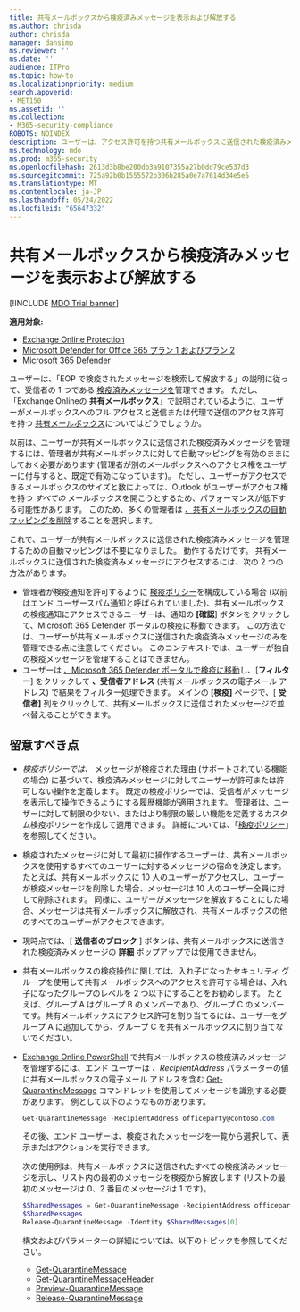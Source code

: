 ```yaml
---
title: 共有メールボックスから検疫済みメッセージを表示および解放する
ms.author: chrisda
author: chrisda
manager: dansimp
ms.reviewer: ''
ms.date: ''
audience: ITPro
ms.topic: how-to
ms.localizationpriority: medium
search.appverid:
- MET150
ms.assetid: ''
ms.collection:
- M365-security-compliance
ROBOTS: NOINDEX
description: ユーザーは、アクセス許可を持つ共有メールボックスに送信された検疫済みメッセージを表示して操作する方法について説明します。
ms.technology: mdo
ms.prod: m365-security
ms.openlocfilehash: 2613d3b8be200db3a9107355a27b0dd79ce537d3
ms.sourcegitcommit: 725a92b0b1555572b306b285a0e7a7614d34e5e5
ms.translationtype: MT
ms.contentlocale: ja-JP
ms.lasthandoff: 05/24/2022
ms.locfileid: "65647332"
---
```

# <a name="view-and-release-quarantined-messages-from-shared-mailboxes"></a>共有メールボックスから検疫済みメッセージを表示および解放する

[!INCLUDE [MDO Trial banner](../includes/mdo-trial-banner.md)]

**適用対象:**
- [Exchange Online Protection](exchange-online-protection-overview.md)
- [Microsoft Defender for Office 365 プラン 1 およびプラン 2](defender-for-office-365.md)
- [Microsoft 365 Defender](../defender/microsoft-365-defender.md)

ユーザーは、「EOP で検疫されたメッセージを検索して解放する」の説明に従って、受信者の 1 つである [検疫済みメッセージを](find-and-release-quarantined-messages-as-a-user.md)管理できます。 ただし、「Exchange Onlineの **共有メールボックス**」で説明されているように、ユーザーがメールボックスへのフル アクセスと送信または代理で送信のアクセス許可を持つ [共有メールボックス](/exchange/collaboration-exo/shared-mailboxes)についてはどうでしょうか。

以前は、ユーザーが共有メールボックスに送信された検疫済みメッセージを管理するには、管理者が共有メールボックスに対して自動マッピングを有効のままにしておく必要があります (管理者が別のメールボックスへのアクセス権をユーザーに付与すると、既定で有効になっています)。 ただし、ユーザーがアクセスできるメールボックスのサイズと数によっては、Outlook がユーザーがアクセス権を持つ _すべての_ メールボックスを開こうとするため、パフォーマンスが低下する可能性があります。 このため、多くの管理者は [、共有メールボックスの自動マッピングを削除](/outlook/troubleshoot/profiles-and-accounts/remove-automapping-for-shared-mailbox)することを選択します。

これで、ユーザーが共有メールボックスに送信された検疫済みメッセージを管理するための自動マッピングは不要になりました。 動作するだけです。 共有メールボックスに送信された検疫済みメッセージにアクセスするには、次の 2 つの方法があります。

- 管理者が検疫通知を許可するように [検疫ポリシー](quarantine-policies.md)を構成している場合 (以前はエンド ユーザースパム通知と呼ばられていました)、共有メールボックスの検疫通知にアクセスできるユーザーは、通知の **[確認**] ボタンをクリックして、Microsoft 365 Defender ポータルの検疫に移動できます。 この方法では、ユーザーが共有メールボックスに送信された検疫済みメッセージのみを管理できる点に注意してください。 このコンテキストでは、ユーザーが独自の検疫メッセージを管理することはできません。
- ユーザーは [、Microsoft 365 Defender ポータルで検疫に移動](find-and-release-quarantined-messages-as-a-user.md)し、[**フィルター**] をクリックして **、受信者アドレス** (共有メールボックスの電子メール アドレス) で結果をフィルター処理できます。 メインの **[検疫]** ページで、[ **受信者]** 列をクリックして、共有メールボックスに送信されたメッセージで並べ替えることができます。

## <a name="things-to-keep-in-mind"></a>留意すべき点

- _検疫ポリシーでは、_ メッセージが検疫された理由 (サポートされている機能の場合) に基づいて、検疫済みメッセージに対してユーザーが許可または許可しない操作を定義します。 既定の検疫ポリシーでは、受信者がメッセージを表示して操作できるようにする履歴機能が適用されます。 管理者は、ユーザーに対して制限の少ない、またはより制限の厳しい機能を定義するカスタム検疫ポリシーを作成して適用できます。 詳細については、「[検疫ポリシー](quarantine-policies.md)」を参照してください。

- 検疫されたメッセージに対して最初に操作するユーザーは、共有メールボックスを使用するすべてのユーザーに対するメッセージの宿命を決定します。 たとえば、共有メールボックスに 10 人のユーザーがアクセスし、ユーザーが検疫メッセージを削除した場合、メッセージは 10 人のユーザー全員に対して削除されます。 同様に、ユーザーがメッセージを解放することにした場合、メッセージは共有メールボックスに解放され、共有メールボックスの他のすべてのユーザーがアクセスできます。

- 現時点では、[ **送信者のブロック** ] ボタンは、共有メールボックスに送信された検疫済みメッセージの **詳細** ポップアップでは使用できません。

- 共有メールボックスの検疫操作に関しては、入れ子になったセキュリティ グループを使用して共有メールボックスへのアクセスを許可する場合は、入れ子になったグループのレベルを 2 つ以下にすることをお勧めします。 たとえば、グループ A はグループ B のメンバーであり、グループ C のメンバーです。共有メールボックスにアクセス許可を割り当てるには、ユーザーをグループ A に追加してから、グループ C を共有メールボックスに割り当てないでください。  

- [Exchange Online PowerShell](/powershell/exchange/connect-to-exchange-online-powershell) で共有メールボックスの検疫済みメッセージを管理するには、エンド ユーザーは _、RecipientAddress_ パラメーターの値に共有メールボックスの電子メール アドレスを含む [Get-QuarantineMessage](/powershell/module/exchange/get-quarantinemessage) コマンドレットを使用してメッセージを識別する必要があります。 例として以下のようなものがあります。

  ```powershell
  Get-QuarantineMessage -RecipientAddress officeparty@contoso.com
  ```

  その後、エンド ユーザーは、検疫されたメッセージを一覧から選択して、表示またはアクションを実行できます。

  次の使用例は、共有メールボックスに送信されたすべての検疫済みメッセージを示し、リスト内の最初のメッセージを検疫から解放します (リストの最初のメッセージは 0、2 番目のメッセージは 1 です)。

  ```powershell
  $SharedMessages = Get-QuarantineMessage -RecipientAddress officeparty@contoso.com | select -ExpandProperty Identity
  $SharedMessages
  Release-QuarantineMessage -Identity $SharedMessages[0]
  ```

  構文およびパラメーターの詳細については、以下のトピックを参照してください。

  - [Get-QuarantineMessage](/powershell/module/exchange/get-quarantinemessage)
  - [Get-QuarantineMessageHeader](/powershell/module/exchange/get-quarantinemessageheader)
  - [Preview-QuarantineMessage](/powershell/module/exchange/preview-quarantinemessage)
  - [Release-QuarantineMessage](/powershell/module/exchange/release-quarantinemessage)
